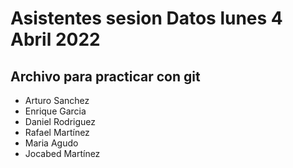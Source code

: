 # Asistentes sesion Datos lunes 4 Abril 2022
## Archivo para practicar con git
 * Arturo Sanchez
 * Enrique Garcia
 * Daniel Rodriguez
 * Rafael Martínez
 * Maria Agudo
 * Jocabed Martínez
